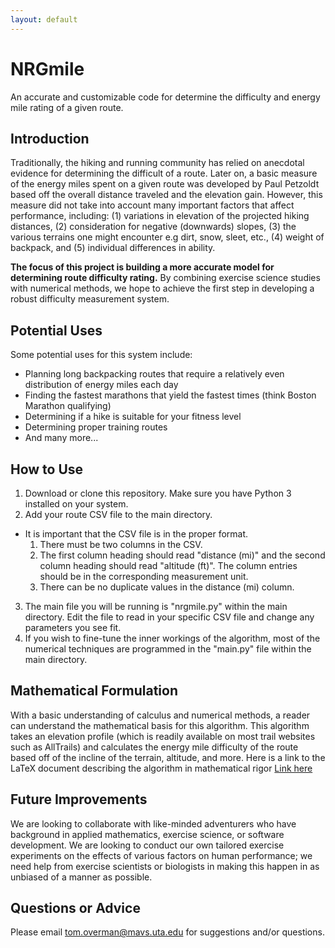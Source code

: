 ```yaml
---
layout: default
---
```


# NRGmile
An accurate and customizable code for determine the difficulty and energy mile rating of a given route.

## Introduction
Traditionally, the hiking and running community has relied on anecdotal evidence for determining the difficult of a route.
Later on, a basic measure of the energy miles spent on a given route was developed by Paul Petzoldt based off the overall distance traveled and the elevation gain.
However, this measure did not take into account many important factors that affect performance, including: (1) variations in elevation of the projected hiking distances, (2) consideration for negative (downwards) slopes, (3) the various terrains one might encounter e.g dirt, snow, sleet, etc., (4) weight of backpack, and (5) individual differences in ability.

**The focus of this project is building a more accurate model for determining route difficulty rating.** By combining exercise science studies with numerical methods, we hope to achieve the first step in developing a robust difficulty measurement system.

## Potential Uses
Some potential uses for this system include:
- Planning long backpacking routes that require a relatively even distribution of energy miles each day
- Finding the fastest marathons that yield the fastest times (think Boston Marathon qualifying)
- Determining if a hike is suitable for your fitness level
- Determining proper training routes
- And many more...

## How to Use
1. Download or clone this repository. Make sure you have Python 3 installed on your system.
2. Add your route CSV file to the main directory.
  - It is important that the CSV file is in the proper format.
    1. There must be two columns in the CSV.
    2. The first column heading should read "distance (mi)" and the second column heading should read "altitude (ft)". The column entries should be in the corresponding measurement unit.
    3. There can be no duplicate values in the distance (mi) column.
3. The main file you will be running is "nrgmile.py" within the main directory. Edit the file to read in your specific CSV file and change any parameters you see fit.
4. If you wish to fine-tune the inner workings of the algorithm, most of the numerical techniques are programmed in the "main.py" file within the main directory.

## Mathematical Formulation
With a basic understanding of calculus and numerical methods, a reader can understand the mathematical basis for this algorithm. This algorithm takes an elevation profile (which is readily available on most trail websites such as AllTrails) and calculates the energy mile difficulty of the route based off of the incline of the terrain, altitude, and more. Here is a link to the LaTeX document describing the algorithm in mathematical rigor [Link here](report.pdf)

## Future Improvements
We are looking to collaborate with like-minded adventurers who have background in applied mathematics, exercise science, or software development. We are looking to conduct our own tailored exercise experiments on the effects of various factors on human performance; we need help from exercise scientists or biologists in making this happen in as unbiased of a manner as possible.

## Questions or Advice
Please email tom.overman@mavs.uta.edu for suggestions and/or questions.

